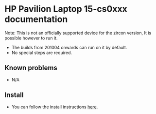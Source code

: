# HP Pavilion Laptop 15-cs0xxx documentation

Note: This is not an officially supported device for the zircon version, It is possible however to run it.

- The builds from 201004 onwards can run on it by default.
- No special steps are required.

## Known problems
- N/A

## Install
- You can follow the install instructions [here](articles/install/64bit.md). 
